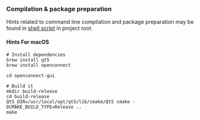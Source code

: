 ### Compilation & package preparation

Hints related to command line compilation and package preparation
may be found in [shell script](../build_mingw@win.cmd) in project root.

#### Hints For macOS

```
# Install dependencies
brew install qt5
brew install openconnect

cd openconnect-gui

# Build it
mkdir build-release
cd build-release
Qt5_DIR=/usr/local/opt/qt5/lib/cmake/Qt5 cmake -DCMAKE_BUILD_TYPE=Release ..
make
```
